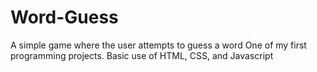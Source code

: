 # Word-Guess
A simple game where the user attempts to guess a word
One of my first programming projects.
Basic use of HTML, CSS, and Javascript
